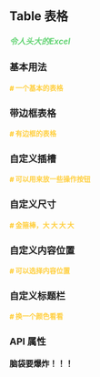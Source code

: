 ## Table 表格

<h5 style="color: #66d476">令人头大的Excel</h5>

<script setup>
    import BasicDemo from '../demo/basic_demo.vue'
    import BorderDemo from '../demo/border_demo.vue'
    import SizeDemo from '../demo/size_demo.vue'
    import ItemAlignDemo from '../demo/item_align_demo.vue'
    import CustomDemo from '../demo/custom_demo.vue'
    import CustomTitleDemo from '../demo/custom_title_demo.vue'
    import Preview from '../../../src/components/preview.vue'
</script>

### 基本用法

<p style="color: #ffcf3f; font-size: 12px; font-weight: 900;"># 一个基本的表格</p>
<BasicDemo />
<Preview comp="table" demo="basic_demo"/>

### 带边框表格

<p style="color: #ffcf3f; font-size: 12px; font-weight: 900;"># 有边框的表格</p>
<BorderDemo />
<Preview comp="table" demo="border_demo"/>

### 自定义插槽

<p style="color: #ffcf3f; font-size: 12px; font-weight: 900;"># 可以用来放一些操作按钮</p>
<CustomDemo />
<Preview comp="table" demo="custom_demo"/>

### 自定义尺寸

<p style="color: #ffcf3f; font-size: 12px; font-weight: 900;"># 金箍棒，大 大 大 大</p>
<SizeDemo />
<Preview comp="table" demo="size_demo"/>

### 自定义内容位置

<p style="color: #ffcf3f; font-size: 12px; font-weight: 900;"># 可以选择内容位置</p>
<ItemAlignDemo />
<Preview comp="table" demo="item_align_demo"/>

### 自定义标题栏

<p style="color: #ffcf3f; font-size: 12px; font-weight: 900;"># 换一个颜色看看</p>
<CustomTitleDemo />
<Preview comp="table" demo="custom_title_demo"/>

<!-- API表格 -->

### API 属性

<p style="color: var(--color-success); font-size: 14px; font-weight: 900;">脑袋要爆炸！！！</p>
<script setup>
    import ApiTable from '../../../src/components/api_table.vue'
    const data = {
        columns: [
            {
                title: '名称'
            },
            {
                title: '类型'
            },
            {
                title: '默认值'
            },
            {
                title: '说明'
            }
        ],
        item: [
            {
                name: 'data',
                type: 'Array',
                default: '[]',
                explain: '内容数据'
            },
            {
                name: 'width',
                type: 'String',
                default: '100%',
                explain: '宽度属性'
            },
            {
                name: 'table-height',
                type: 'String',
                default: 'auto',
                explain: '高度属性'
            },
            {
                name: 'align',
                type: 'String',
                default: 'center',
                explain: '对齐方式'
            },
            {
                name: 'custom',
                type: 'Boolean',
                default: 'false | true',
                explain: '是否自定义'
            },
            {
                name: 'border',
                type: 'Boolean',
                default: 'false | true',
                explain: '是否有边框'
            },
            {
                name: 'head-color',
                type: 'String',
                default: 'white',
                explain: '标题栏文字颜色'
            },
            {
                name: 'head-background',
                type: 'String',
                default: 'white',
                explain: '标题栏背景颜色'
            }
        ]
  }
</script>
<ApiTable :data="data" />
